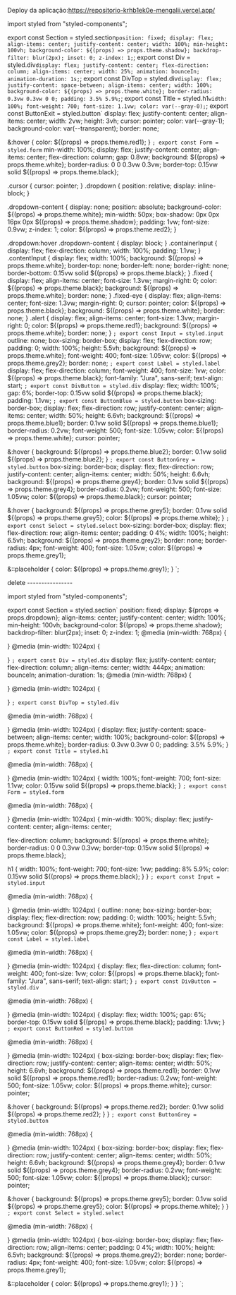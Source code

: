 Deploy da aplicação:https://repositorio-krhb1ek0e-mengalii.vercel.app/





import styled from "styled-components";

export const Section = styled.section`
  position: fixed;
  display: flex;
  align-items: center;
  justify-content: center;
  width: 100%;
  min-height: 100vh;
  background-color: ${(props) => props.theme.shadow};
  backdrop-filter: blur(2px);
  inset: 0;
  z-index: 1;
`;
export const Div = styled.div`
  display: flex;
  justify-content: center;
  flex-direction: column;
  align-items: center;
  width: 25%;
  animation: bounceIn;
  animation-duration: 1s;
`;
export const DivTop = styled.div`
  display: flex;
  justify-content: space-between;
  align-items: center;
  width: 100%;
  background-color: ${(props) => props.theme.white};
  border-radius: 0.3vw 0.3vw 0 0;
  padding: 3.5% 5.9%;
`;
export const Title = styled.h1`
  width: 100%;
  font-weight: 700;
  font-size: 1.1vw;
  color: var(--gray-0);
`;
export const ButtonExit = styled.button`
  display: flex;
  justify-content: center;
  align-items: center;
  width: 2vw;
  height: 3vh;
  cursor: pointer;
  color: var(--gray-1);
  background-color: var(--transparent);
  border: none;

  &:hover {
    color: ${(props) => props.theme.red1};
  }
`;
export const Form = styled.form`
  min-width: 100%;
  display: flex;
  justify-content: center;
  align-items: center;
  flex-direction: column;
  gap: 0.8vw;
  background: ${(props) => props.theme.white};
  border-radius: 0 0 0.3vw 0.3vw;
  border-top: 0.15vw solid ${(props) => props.theme.black};

  .cursor {
    cursor: pointer;
  }
  .dropdown {
    position: relative;
    display: inline-block;
  }

  .dropdown-content {
    display: none;
    position: absolute;
    background-color: ${(props) => props.theme.white};
    min-width: 50px;
    box-shadow: 0px 0px 16px 0px ${(props) => props.theme.shadow};
    padding: 1vw;
    font-size: 0.9vw;
    z-index: 1;
    color: ${(props) => props.theme.red2};
  }

  .dropdown:hover .dropdown-content {
    display: block;
  }
  .containerInput {
    display: flex;
    flex-direction: column;
    width: 100%;
    padding: 1.1vw;
  }
  .contentInput {
    display: flex;
    width: 100%;
    background: ${(props) => props.theme.white};
    border-top: none;
    border-left: none;
    border-right: none;
    border-bottom: 0.15vw solid ${(props) => props.theme.black};
  }
  .fixed {
    display: flex;
    align-items: center;
    font-size: 1.3vw;
    margin-right: 0;
    color: ${(props) => props.theme.black};
    background: ${(props) => props.theme.white};
    border: none;
  }
  .fixed-eye {
    display: flex;
    align-items: center;
    font-size: 1.3vw;
    margin-right: 0;
    cursor: pointer;
    color: ${(props) => props.theme.black};
    background: ${(props) => props.theme.white};
    border: none;
  }
  .alert {
    display: flex;
    align-items: center;
    font-size: 1.3vw;
    margin-right: 0;
    color: ${(props) => props.theme.red1};
    background: ${(props) => props.theme.white};
    border: none;
  }
`;
export const Input = styled.input`
  outline: none;
  box-sizing: border-box;
  display: flex;
  flex-direction: row;
  padding: 0;
  width: 100%;
  height: 5.5vh;
  background: ${(props) => props.theme.white};
  font-weight: 400;
  font-size: 1.05vw;
  color: ${(props) => props.theme.grey2};
  border: none;
`;
export const Label = styled.label`
  display: flex;
  flex-direction: column;
  font-weight: 400;
  font-size: 1vw;
  color: ${(props) => props.theme.black};
  font-family: "Jura", sans-serif;
  text-align: start;
`;
export const DivButton = styled.div`
  display: flex;
  width: 100%;
  gap: 6%;
  border-top: 0.15vw solid ${(props) => props.theme.black};
  padding: 1.1vw;
`;
export const ButtonBlue = styled.button`
  box-sizing: border-box;
  display: flex;
  flex-direction: row;
  justify-content: center;
  align-items: center;
  width: 50%;
  height: 6.6vh;
  background: ${(props) => props.theme.blue1};
  border: 0.1vw solid ${(props) => props.theme.blue1};
  border-radius: 0.2vw;
  font-weight: 500;
  font-size: 1.05vw;
  color: ${(props) => props.theme.white};
  cursor: pointer;

  &:hover {
    background: ${(props) => props.theme.blue2};
    border: 0.1vw solid ${(props) => props.theme.blue2};
  }
`;
export const ButtonGrey = styled.button`
  box-sizing: border-box;
  display: flex;
  flex-direction: row;
  justify-content: center;
  align-items: center;
  width: 50%;
  height: 6.6vh;
  background: ${(props) => props.theme.grey4};
  border: 0.1vw solid ${(props) => props.theme.grey4};
  border-radius: 0.2vw;
  font-weight: 500;
  font-size: 1.05vw;
  color: ${(props) => props.theme.black};
  cursor: pointer;

  &:hover {
    background: ${(props) => props.theme.grey5};
    border: 0.1vw solid ${(props) => props.theme.grey5};
    color: ${(props) => props.theme.white};
  }
`;
export const Select = styled.select`
  box-sizing: border-box;
  display: flex;
  flex-direction: row;
  align-items: center;
  padding: 0 4%;
  width: 100%;
  height: 6.5vh;
  background: ${(props) => props.theme.grey2};
  border: none;
  border-radius: 4px;
  font-weight: 400;
  font-size: 1.05vw;
  color: ${(props) => props.theme.grey1};

  &::placeholder {
    color: ${(props) => props.theme.grey1};
  }
`;





delete ----------------

import styled from "styled-components";

export const Section = styled.section`
   position: fixed;
  display: ${props => props.dropdown};
  align-items: center;
  justify-content: center;
  width: 100%;
  min-height: 100vh;
  background-color: ${(props) => props.theme.shadow};
  backdrop-filter: blur(2px);
  inset: 0;
  z-index: 1;
  @media (min-width: 768px) {
   
  }
  @media (min-width: 1024px) {
  
  }
`;
export const Div = styled.div`
    display: flex;
  justify-content: center;
  flex-direction: column;
  align-items: center;
  width: 444px;
  animation: bounceIn;
  animation-duration: 1s;
  @media (min-width: 768px) {
   
  }
  @media (min-width: 1024px) {

  }
`;
export const DivTop = styled.div`

  @media (min-width: 768px) {
   
  }
  @media (min-width: 1024px) {
    display: flex;
  justify-content: space-between;
  align-items: center;
  width: 100%;
  background-color: ${(props) => props.theme.white};
  border-radius: 0.3vw 0.3vw 0 0;
  padding: 3.5% 5.9%;
  }
`;
export const Title = styled.h1`

  @media (min-width: 768px) {
   
  }
  @media (min-width: 1024px) {
    width: 100%;
  font-weight: 700;
  font-size: 1.1vw;
  color: 0.15vw solid ${(props) => props.theme.black};
  }
`;
export const Form = styled.form`
  
  @media (min-width: 768px) {
   
  }
  @media (min-width: 1024px) {
    min-width: 100%;
  display: flex;
  justify-content: center;
  align-items: center;
  
  flex-direction: column;
  background: ${(props) => props.theme.white};
  border-radius: 0 0 0.3vw 0.3vw;
  border-top: 0.15vw solid ${(props) => props.theme.black};

  h1 {
    width: 100%;
  font-weight: 700;
  font-size: 1vw;
  padding: 8% 5.9%;
  color: 0.15vw solid ${(props) => props.theme.black};
  }
  }
`;
export const Input = styled.input`
 
  @media (min-width: 768px) {
   
  }
  @media (min-width: 1024px) {
    outline: none;
  box-sizing: border-box;
  display: flex;
  flex-direction: row;
  padding: 0;
  width: 100%;
  height: 5.5vh;
  background: ${(props) => props.theme.white};
  font-weight: 400;
  font-size: 1.05vw;
  color: ${(props) => props.theme.grey2};
  border: none;
  }
`;
export const Label = styled.label`
 
  @media (min-width: 768px) {
   
  }
  @media (min-width: 1024px) {
    display: flex;
  flex-direction: column;
  font-weight: 400;
  font-size: 1vw;
  color: ${(props) => props.theme.black};
  font-family: "Jura", sans-serif;
  text-align: start;
  }
`;
export const DivButton = styled.div`

  @media (min-width: 768px) {
   
  }
  @media (min-width: 1024px) {
    display: flex;
  width: 100%;
  gap: 6%;
  border-top: 0.15vw solid ${(props) => props.theme.black};
  padding: 1.1vw;
  }
`;
export const ButtonRed = styled.button`
  
  @media (min-width: 768px) {
   
  }
  @media (min-width: 1024px) {
    box-sizing: border-box;
  display: flex;
  flex-direction: row;
  justify-content: center;
  align-items: center;
  width: 50%;
  height: 6.6vh;
  background: ${(props) => props.theme.red1};
  border: 0.1vw solid ${(props) => props.theme.red1};
  border-radius: 0.2vw;
  font-weight: 500;
  font-size: 1.05vw;
  color: ${(props) => props.theme.white};
  cursor: pointer;

  &:hover {
    background: ${(props) => props.theme.red2};
    border: 0.1vw solid ${(props) => props.theme.red2};
  }
  }
`;
export const ButtonGrey = styled.button`

  
  @media (min-width: 768px) {
   
  }
  @media (min-width: 1024px) {
    box-sizing: border-box;
  display: flex;
  flex-direction: row;
  justify-content: center;
  align-items: center;
  width: 50%;
  height: 6.6vh;
  background: ${(props) => props.theme.grey4};
  border: 0.1vw solid ${(props) => props.theme.grey4};
  border-radius: 0.2vw;
  font-weight: 500;
  font-size: 1.05vw;
  color: ${(props) => props.theme.black};
  cursor: pointer;

  &:hover {
    background: ${(props) => props.theme.grey5};
    border: 0.1vw solid ${(props) => props.theme.grey5};
    color: ${(props) => props.theme.white};
  }
}
`;
export const Select = styled.select`

  @media (min-width: 768px) {
   
  }
  @media (min-width: 1024px) {
    box-sizing: border-box;
  display: flex;
  flex-direction: row;
  align-items: center;
  padding: 0 4%;
  width: 100%;
  height: 6.5vh;
  background: ${(props) => props.theme.grey2};
  border: none;
  border-radius: 4px;
  font-weight: 400;
  font-size: 1.05vw;
  color: ${(props) => props.theme.grey1};

  &::placeholder {
    color: ${(props) => props.theme.grey1};
  }
  }
`;

